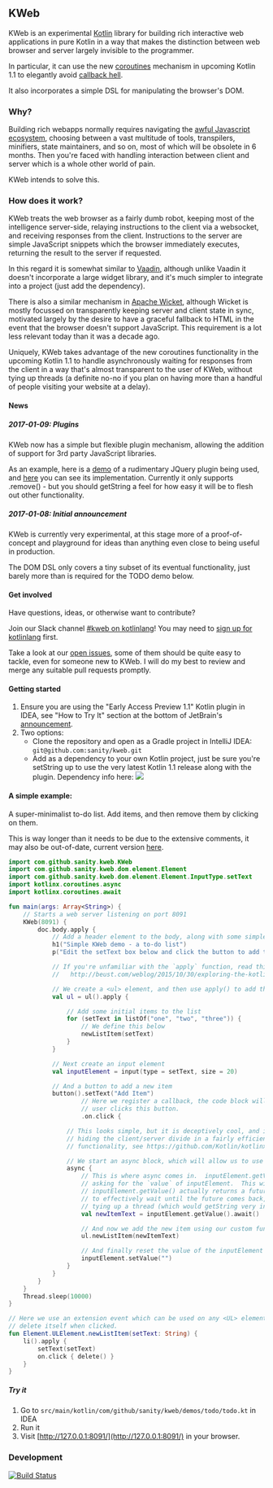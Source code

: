 ## KWeb

KWeb is an experimental [Kotlin](http://kotlinlang.org/) library for building rich interactive web applications in pure Kotlin in a way
that makes the distinction between web browser and server largely invisible to the programmer.

In particular, it can use the new [coroutines](https://github.com/Kotlin/kotlinx.coroutines) mechanism in 
upcoming Kotlin 1.1 to elegantly avoid [callback hell](http://callbackhell.com/).

It also incorporates a simple DSL for manipulating the browser's DOM.

### Why?
Building rich webapps normally requires navigating the
[awful Javascript ecosystem](https://hackernoon.com/how-it-feels-to-learn-javascript-in-2016-d3a717dd577f#.dvybqadhr),
choosing between a vast multitude of tools, transpilers, minifiers, state maintainers, and so on, most of which will
be obsolete in 6 months.  Then you're faced with handling interaction between client and server which is a whole other world of pain.

KWeb intends to solve this.

### How does it work?
KWeb treats the web browser as a fairly dumb robot, keeping most of the intelligence server-side,
relaying instructions to the client via a websocket, and receiving responses from the client.  Instructions to the server
are simple JavaScript snippets which the browser immediately executes, returning the result to the server if requested.

In this regard it is somewhat similar to [Vaadin](https://vaadin.com/home), although unlike Vaadin it doesn't incorporate
a large widget library, and it's much simpler to integrate into a project (just add the dependency).

There is also a similar mechanism in [Apache Wicket](https://wicket.apache.org/), although Wicket is mostly focussed on
transparently keeping server and client state in sync, motivated largely by the desire to have a graceful fallback
to HTML in the event that the browser doesn't support JavaScript.  This requirement is a lot less relevant today than it
was a decade ago.

Uniquely, KWeb takes advantage of the new coroutines functionality in the upcoming Kotlin 1.1 to handle 
asynchronously waiting for responses from the client in a way that's almost transparent to the user of KWeb, without tying up threads (a definite no-no if you plan on having more than a handful of people visiting your website at a delay).

#### News
##### 2017-01-09: Plugins
KWeb now has a simple but flexible plugin mechanism, allowing the addition of support for 3rd party JavaScript libraries.

As an example, here is a [demo](https://github.com/sanity/kweb/blob/master/src/main/kotlin/com/github/sanity/kweb/demos/jquery/jquery.kt) of a rudimentary JQuery plugin being used, and [here](https://github.com/sanity/kweb/blob/master/src/main/kotlin/com/github/sanity/kweb/plugins/jqueryCore/JQueryCorePlugin.kt) you can see its implementation.  Currently it only supports .remove() - but you should getString a feel for how easy it will be to flesh out other functionality.

##### 2017-01-08: Initial announcement
KWeb is currently very experimental, at this stage more of a proof-of-concept and playground for ideas than anything
even close to being useful in production.

The DOM DSL only covers a tiny subset of its eventual functionality, just barely more than is required for the TODO 
demo below.

#### Get involved
Have questions, ideas, or otherwise want to contribute?

Join our Slack channel [#kweb on kotlinlang](https://kotlinlang.slack.com/messages/kweb/)!  You may need to [sign up for kotlinlang](http://kotlinslackin.herokuapp.com/) first.

Take a look at our [open issues](https://github.com/sanity/kweb/issues), some of them should be quite easy to tackle, even
for someone new to KWeb.  I will do my best to review and merge any suitable pull requests promptly.

#### Getting started
1. Ensure you are using the "Early Access Preview 1.1" Kotlin plugin in IDEA, see "How to Try It" section at the 
bottom of JetBrain's [announcement](https://blog.jetbrains.com/kotlin/2016/12/kotlin-1-1-m04-is-here/).
2. Two options:
    * Clone the repository and open as a Gradle project in IntelliJ IDEA: `git@github.com:sanity/kweb.git`
    * Add as a dependency to your own Kotlin project, just be sure you're setString up to use the
very latest Kotlin 1.1 release along with the plugin.  Dependency info here: [![](https://jitpack.io/v/sanity/kweb.svg)](https://jitpack.io/#sanity/kweb)

#### A simple example:

A super-minimalist to-do list.  Add items, and then remove them by clicking on them.

This is way longer than it needs to be due to the extensive comments, it may also be out-of-date, current version
[here](https://github.com/sanity/kweb/blob/master/src/main/kotlin/com/github/sanity/kweb/demos/todo/todo.kt).

```kotlin
import com.github.sanity.kweb.KWeb
import com.github.sanity.kweb.dom.element.Element
import com.github.sanity.kweb.dom.element.Element.InputType.setText
import kotlinx.coroutines.async
import kotlinx.coroutines.await

fun main(args: Array<String>) {
    // Starts a web server listening on port 8091
    KWeb(8091) {
        doc.body.apply {
            // Add a header element to the body, along with some simple instructions.
            h1("Simple KWeb demo - a to-do list")
            p("Edit the setText box below and click the button to add the item.  Click an item to remove it.")

            // If you're unfamiliar with the `apply` function, read this:
            //   http://beust.com/weblog/2015/10/30/exploring-the-kotlin-standard-library/

            // We create a <ul> element, and then use apply() to add things to it
            val ul = ul().apply {

                // Add some initial items to the list
                for (setText in listOf("one", "two", "three")) {
                    // We define this below
                    newListItem(setText)
                }
            }

            // Next create an input element
            val inputElement = input(type = setText, size = 20)

            // And a button to add a new item
            button().setText("Add Item")
                    // Here we register a callback, the code block will be called when the
                    // user clicks this button.
                    .on.click {

                // This looks simple, but it is deceptively cool, and in more complex applications is the key to
                // hiding the client/server divide in a fairly efficient matter.  It uses Kotlin 1.1's new coroutines
                // functionality, see https://github.com/Kotlin/kotlinx.coroutines

                // We start an async block, which will allow us to use `await` within the block
                async {
                    // This is where async comes in.  inputElement.getValue() sends a message to the browser
                    // asking for the `value` of inputElement.  This will take delay so
                    // inputElement.getValue() actually returns a future.  `await()` then uses coroutines
                    // to effectively wait until the future comes back, but crucially, without
                    // tying up a thread (which would getString very inefficient very quickly).
                    val newItemText = inputElement.getValue().await()

                    // And now we add the new item using our custom function
                    ul.newListItem(newItemText)

                    // And finally reset the value of the inputElement element.
                    inputElement.setValue("")
                }
            }
        }
    }
    Thread.sleep(10000)
}

// Here we use an extension event which can be used on any <UL> element to add a list item which will
// delete itself when clicked.
fun Element.ULElement.newListItem(setText: String) {
    li().apply {
        setText(setText)
        on.click { delete() }
    }
}
```

##### Try it
1. Go to `src/main/kotlin/com/github/sanity/kweb/demos/todo/todo.kt` in IDEA
2. Run it
3. Visit [http://127.0.0.1:8091/](http://127.0.0.1:8091/) in your browser.

### Development
[![Build Status](https://travis-ci.org/sanity/kweb.svg?branch=master)](https://travis-ci.org/sanity/kweb)

